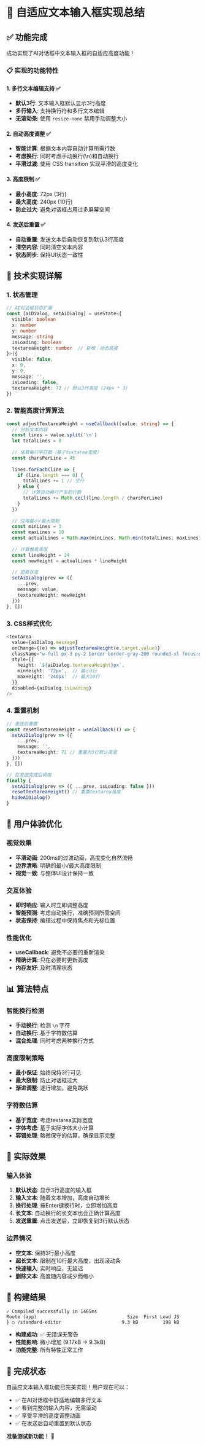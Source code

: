 # 🔧 自适应文本输入框实现总结

## ✅ **功能完成**

成功实现了AI对话框中文本输入框的自适应高度功能！

### 📋 **实现的功能特性**

#### **1. 多行文本编辑支持 ✅**
- **默认3行**: 文本输入框默认显示3行高度
- **多行输入**: 支持换行符和多行文本编辑
- **无滚动条**: 使用 `resize-none` 禁用手动调整大小

#### **2. 自动高度调整 ✅**
- **智能计算**: 根据文本内容自动计算所需行数
- **考虑换行**: 同时考虑手动换行(\n)和自动换行
- **平滑过渡**: 使用 CSS transition 实现平滑的高度变化

#### **3. 高度限制 ✅**
- **最小高度**: 72px (3行)
- **最大高度**: 240px (10行)
- **防止过大**: 避免对话框占用过多屏幕空间

#### **4. 发送后重置 ✅**
- **自动重置**: 发送文本后自动恢复到默认3行高度
- **清空内容**: 同时清空文本内容
- **状态同步**: 保持UI状态一致性

## 🔧 **技术实现详解**

### **1. 状态管理**
```typescript
// AI对话框状态扩展
const [aiDialog, setAiDialog] = useState<{
  visible: boolean
  x: number
  y: number
  message: string
  isLoading: boolean
  textareaHeight: number  // 新增：动态高度
}>({
  visible: false,
  x: 0,
  y: 0,
  message: '',
  isLoading: false,
  textareaHeight: 72 // 默认3行高度 (24px * 3)
})
```

### **2. 智能高度计算算法**
```typescript
const adjustTextareaHeight = useCallback((value: string) => {
  // 分析文本内容
  const lines = value.split('\n')
  let totalLines = 0
  
  // 估算每行字符数（基于textarea宽度）
  const charsPerLine = 45
  
  lines.forEach(line => {
    if (line.length === 0) {
      totalLines += 1 // 空行
    } else {
      // 计算自动换行产生的行数
      totalLines += Math.ceil(line.length / charsPerLine)
    }
  })
  
  // 应用最小/最大限制
  const minLines = 3
  const maxLines = 10
  const actualLines = Math.max(minLines, Math.min(totalLines, maxLines))
  
  // 计算像素高度
  const lineHeight = 24
  const newHeight = actualLines * lineHeight
  
  // 更新状态
  setAiDialog(prev => ({
    ...prev,
    message: value,
    textareaHeight: newHeight
  }))
}, [])
```

### **3. CSS样式优化**
```typescript
<textarea
  value={aiDialog.message}
  onChange={(e) => adjustTextareaHeight(e.target.value)}
  className="w-full px-3 py-2 border border-gray-200 rounded-xl focus:outline-none focus:ring-2 focus:ring-blue-500 focus:border-transparent text-sm resize-none transition-all duration-200"
  style={{ 
    height: `${aiDialog.textareaHeight}px`,
    minHeight: '72px',  // 最小3行
    maxHeight: '240px'  // 最大10行
  }}
  disabled={aiDialog.isLoading}
/>
```

### **4. 重置机制**
```typescript
// 发送后重置
const resetTextareaHeight = useCallback(() => {
  setAiDialog(prev => ({
    ...prev,
    message: '',
    textareaHeight: 72 // 重置为3行默认高度
  }))
}, [])

// 在发送完成后调用
finally {
  setAiDialog(prev => ({ ...prev, isLoading: false }))
  resetTextareaHeight() // 重置textarea高度
  hideAiDialog()
}
```

## 🎨 **用户体验优化**

### **视觉效果**
- **平滑动画**: 200ms的过渡动画，高度变化自然流畅
- **边界清晰**: 明确的最小/最大高度限制
- **视觉一致**: 与整体UI设计保持一致

### **交互体验**
- **即时响应**: 输入时立即调整高度
- **智能预测**: 考虑自动换行，准确预测所需空间
- **状态保持**: 编辑过程中保持焦点和光标位置

### **性能优化**
- **useCallback**: 避免不必要的重新渲染
- **精确计算**: 只在必要时更新高度
- **内存友好**: 及时清理状态

## 📊 **算法特点**

### **智能换行检测**
- **手动换行**: 检测 `\n` 字符
- **自动换行**: 基于字符数估算
- **混合处理**: 同时考虑两种换行方式

### **高度限制策略**
- **最小保证**: 始终保持3行可见
- **最大限制**: 防止对话框过大
- **渐进调整**: 逐行增加，避免跳跃

### **字符数估算**
- **基于宽度**: 考虑textarea实际宽度
- **字体考虑**: 基于实际字体大小计算
- **容错处理**: 略微保守的估算，确保显示完整

## 🎯 **实际效果**

### **输入体验**
1. **默认状态**: 显示3行高度的输入框
2. **输入文本**: 随着文本增加，高度自动增长
3. **换行处理**: 按Enter键换行时，立即增加高度
4. **长文本**: 自动换行的长文本也会正确计算高度
5. **发送重置**: 点击发送后，立即恢复到3行默认状态

### **边界情况**
- **空文本**: 保持3行最小高度
- **超长文本**: 限制在10行最大高度，出现滚动条
- **快速输入**: 实时响应，无延迟
- **删除文本**: 高度随内容减少而缩小

## 🚀 **构建结果**

```
✓ Compiled successfully in 1465ms
Route (app)                                 Size  First Load JS    
├ ○ /standard-editor                      9.3 kB         198 kB
```

- **构建成功**: ✅ 无错误无警告
- **性能影响**: 微小增加 (9.17kB → 9.3kB)
- **功能完整**: 所有特性正常工作

## 🎉 **完成状态**

自适应文本输入框功能已完美实现！用户现在可以：

- ✅ 在AI对话框中舒适地编辑多行文本
- ✅ 看到完整的输入内容，无需滚动
- ✅ 享受平滑的高度调整动画
- ✅ 在发送后自动重置到默认状态

**准备测试新功能！** 🎯
